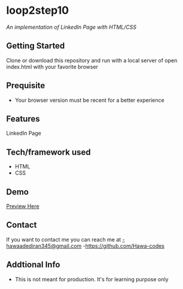 # loop2step10
*An implementation of LinkedIn Page with HTML/CSS*

## Getting Started
Clone or download this repository and run with a local server of open index.html with your favorite browser

## Prequisite
- Your browser version must be recent for a better experience

## Features
LinkedIn Page

## Tech/framework used
- HTML
- CSS

## Demo
[Preview Here](https://raw.githack.com/Hawa-codes/Loop2-step10/refs/heads/main/index.html)

## Contact
If you want to contact me you can reach me at
-hawaadediran345@gmail.com
-https://github.com/Hawa-codes

## Addtional Info
- This is not meant for production. It's for learning purpose only